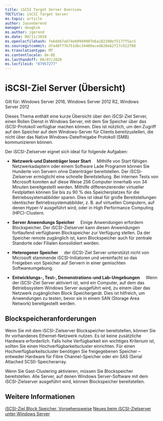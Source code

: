 ```yaml
---
title: iSCSI Target Server Overview
TOCTitle: iSCSI Target Server
ms.topic: article
author: JasonGerend
manager: dougkim
ms.author: jgerend
ms.date: 09/11/2018
ms.openlocfilehash: febd4b7ab74e89949997b6a182390ef5177f5ac5
ms.sourcegitcommit: dfa48f77b751dbc34409aced628eb2f17c912f08
ms.translationtype: MT
ms.contentlocale: de-DE
ms.lasthandoff: 08/07/2020
ms.locfileid: "87957277"
---
```

# <a name="iscsi-target-server-overview"></a>iSCSI-Ziel Server (Übersicht)

Gilt für: Windows Server 2016, Windows Server 2012 R2, Windows Server 2012

Dieses Thema enthält eine kurze Übersicht über den iSCSI-Ziel Server, einen Rollen Dienst in Windows Server, mit dem Sie Speicher über das iSCSI-Protokoll verfügbar machen können. Dies ist nützlich, um den Zugriff auf den Speicher auf dem Windows-Server für Clients bereitzustellen, die nicht über das Native Windows-Dateifreigabe Protokoll (SMB) kommunizieren können.

Der iSCSI-Zielserver eignet sich ideal für folgende Aufgaben:

* **Netzwerk-und Datenträger loser Start**     Mithilfe von Start fähigen Netzwerkadaptern oder einem Software Lade Programm können Sie Hunderte von Servern ohne Datenträger bereitstellen. Der iSCSI-Zielserver ermöglicht eine schnelle Bereitstellung. Bei internen Tests von Microsoft konnten auf diese Weise 256 Computer innerhalb von 34 Minuten bereitgestellt werden. Mithilfe differenzierender virtueller Festplatten können Sie bis zu 90 % des Speicherplatzes für die Betriebssystemabbilder sparen. Dies ist ideal für große Bereitstellungen identischer Betriebssystemabbilder, z. B. auf virtuellen Computern, auf denen Hyper-V ausgeführt wird, oder in High Performance Computing (HPC)-Clustern.

* **Server Anwendungs Speicher**     Einige Anwendungen erfordern Blockspeicher. Der iSCSI-Zielserver kann diesen Anwendungen fortlaufend verfügbaren Blockspeicher zur Verfügung stellen. Da der Speicher remote zugänglich ist, kann Blockspeicher auch für zentrale Standorte oder Filialen konsolidiert werden.

* **Heterogener Speicher**     der iSCSI-Ziel Server unterstützt nicht von Microsoft stammende iSCSI-Initiatoren und vereinfacht so das Freigeben von Speicher auf Servern in einer gemischten Softwareumgebung.

* **Entwicklungs-, Test-, Demonstrations-und Lab-Umgebungen**     Wenn der iSCSI-Ziel Server aktiviert ist, wird ein Computer, auf dem das Betriebssystem Windows Server ausgeführt wird, zu einem über das Netzwerk zugänglichen Block Speichergerät. Dies ist hilfreich, um Anwendungen zu testen, bevor sie in einem SAN (Storage Area Network) bereitgestellt werden.

## <a name="block-storage-requirements"></a>Blockspeicheranforderungen

Wenn Sie mit dem iSCSI-Zielserver Blockspeicher bereitstellen, können Sie Ihr vorhandenes Ethernet-Netzwerk nutzen. Es ist keine zusätzliche Hardware erforderlich. Falls hohe Verfügbarkeit ein wichtiges Kriterium ist, sollten Sie einen Hochverfügbarkeitscluster einrichten. Für einen Hochverfügbarkeitscluster benötigen Sie freigegebenen Speicher – entweder Hardware für Fibre Channel-Speicher oder ein SAS (Serial Attached SCSI)-Speicherarray.

Wenn Sie Gast-Clustering aktivieren, müssen Sie Blockspeicher bereitstellen. Alle Server, auf denen Windows Server-Software mit dem iSCSI-Zielserver ausgeführt wird, können Blockspeicher bereitstellen.

## <a name="see-also"></a>Weitere Informationen

[iSCSI-Ziel Block Speicher, Vorgehensweise](/previous-versions/windows/it-pro/windows-server-2012-r2-and-2012/hh848268(v%3dws.11)) 
 [Neues beim iSCSI-Zielserver unter Windows Server](/previous-versions/windows/it-pro/windows-server-2012-r2-and-2012/dn305893(v%3dws.11))
